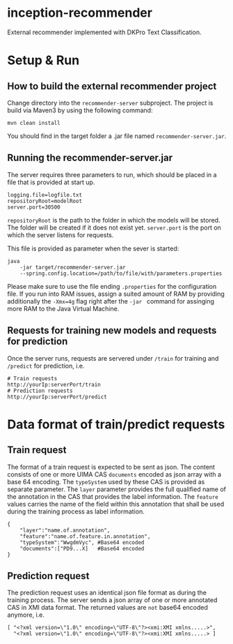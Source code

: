 # inception-recommender
External recommender implemented with DKPro Text Classification.

# Setup & Run
## How to build the external recommender project
Change directory into the `recommender-server` subproject. The project is build via Maven3 by using the following command:
```
mvn clean install
```
You should find in the target folder a .jar file named `recommender-server.jar`.

## Running the recommender-server.jar
The server requires three parameters to run, which should be placed in a file that is provided at start up.
```
logging.file=logfile.txt
repositoryRoot=modelRoot
server.port=30500
```

`repositoryRoot` is the path to the folder in which the models will be stored. The folder will be created if it does not exist yet.
`server.port` is the port on which the server listens for requests.

This file is provided as parameter when the sever is started:

```
java 
    -jar target/recommender-server.jar 
    --spring.config.location=/path/to/file/with/parameters.properties
```

Please make sure to use the file ending `.properties` for the configuration file. If you run into RAM issues, assign a suited amount of RAM by providing additionally the `-Xmx=4g` flag right after the `-jar ` command for assinging more RAM to the Java Virtual Machine.

## Requests for training new models and requests for prediction
Once the server runs, requests are servered under `/train` for training and `/predict` for prediction, i.e.
```
# Train requests
http://yourIp:serverPort/train
# Prediction requests
http://yourIp:serverPort/predict
```

# Data format of train/predict requests
## Train request
The format of a train request is expected to be sent as json. The content consists of one or more UIMA CAS `documents` encoded as json array with a base 64 encoding. The `typeSystem` used by these CAS is provided as separate parameter. The `layer` parameter provides the full qualified name of the annotation in the CAS that provides the label information. The `feature` values carries the name of the field within this annotation that shall be used during the training process as label information.

```
{
	"layer":"name.of.annotation",
	"feature":"name.of.feature.in.annotation",
	"typeSystem":"WwgdmVyc", #Base64 encoded
	"documents":["PD9...X]   #Base64 encoded
}
```

## Prediction request
The prediction request uses an identical json file format as during the training process. The server sends a json array of one or more annotated CAS in XMI data format. The returned values are `not` base64 encoded anymore, i.e.

```
[ "<?xml version=\"1.0\" encoding=\"UTF-8\"?><xmi:XMI xmlns.....>",
  "<?xml version=\"1.0\" encoding=\"UTF-8\"?><xmi:XMI xmlns.....> ]
```
